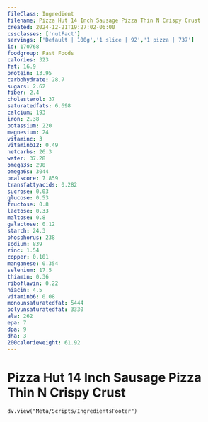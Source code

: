 ```yaml
---
fileClass: Ingredient
filename: Pizza Hut 14 Inch Sausage Pizza Thin N Crispy Crust
created: 2024-12-21T19:27:02-06:00
cssclasses: ['nutFact']
servings: ['Default | 100g','1 slice | 92','1 pizza | 737']
id: 170768
foodgroup: Fast Foods
calories: 323
fat: 16.9
protein: 13.95
carbohydrate: 28.7
sugars: 2.62
fiber: 2.4
cholesterol: 37
saturatedfats: 6.698
calcium: 193
iron: 2.38
potassium: 220
magnesium: 24
vitaminc: 3
vitaminb12: 0.49
netcarbs: 26.3
water: 37.28
omega3s: 290
omega6s: 3044
pralscore: 7.859
transfattyacids: 0.282
sucrose: 0.03
glucose: 0.53
fructose: 0.8
lactose: 0.33
maltose: 0.8
galactose: 0.12
starch: 24.3
phosphorus: 238
sodium: 839
zinc: 1.54
copper: 0.101
manganese: 0.354
selenium: 17.5
thiamin: 0.36
riboflavin: 0.22
niacin: 4.5
vitaminb6: 0.08
monounsaturatedfat: 5444
polyunsaturatedfat: 3330
ala: 262
epa: 7
dpa: 9
dha: 3
200calorieweight: 61.92
---
```


# Pizza Hut 14 Inch Sausage Pizza Thin N Crispy Crust

```dataviewjs
dv.view("Meta/Scripts/IngredientsFooter")
```